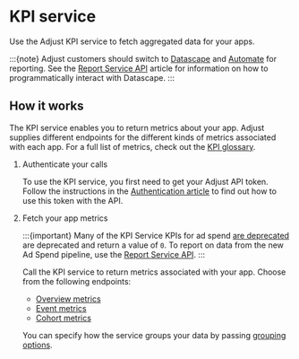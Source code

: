 # KPI service

Use the Adjust KPI service to fetch aggregated data for your apps.

:::{note}
Adjust customers should switch to [Datascape](https://help.adjust.com/en/article/datascape) and [Automate](https://help.adjust.com/en/article/automate) for reporting. See the [Report Service API](/api/rs-api/index.md) article for information on how to programmatically interact with Datascape.
:::

## How it works

The KPI service enables you to return metrics about your app. Adjust supplies different endpoints for the different kinds of metrics associated with each app. For a full list of metrics, check out the [KPI glossary](https://help.adjust.com/en/article/kpi-glossary).

1. Authenticate your calls

   To use the KPI service, you first need to get your Adjust API token. Follow the instructions in the [Authentication article](authentication.md) to find out how to use this token with the API.

2. Fetch your app metrics

   :::{important}
   Many of the KPI Service KPIs for ad spend [are deprecated](https://help.adjust.com/en/article/cost-aggregation-deprecation) are deprecated and return a value of `0`. To report on data from the new Ad Spend pipeline, use the [Report Service API](/api/rs-api/index.md).
   :::

   Call the KPI service to return metrics associated with your app. Choose from the following endpoints:

   - [Overview metrics](https://help.adjust.com/en/article/overview-metrics-endpoints)
   - [Event metrics](https://help.adjust.com/en/article/event-metrics-endpoints)
   - [Cohort metrics](https://help.adjust.com/en/article/cohort-metrics-endpoints)

   You can specify how the service groups your data by passing [grouping options](https://help.adjust.com/en/article/result-grouping).
